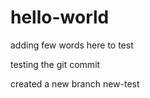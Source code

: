 # hello-world

adding few words here to test

testing the git commit 

created a new branch new-test
